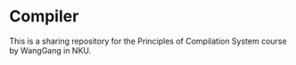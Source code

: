 # Compiler
This is a sharing repository for the Principles of Compilation System course by WangGang in NKU.
